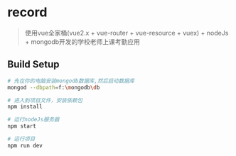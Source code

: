 # record

> 使用vue全家桶(vue2.x + vue-router + vue-resource + vuex) + nodeJs + mongodb开发的学校老师上课考勤应用

## Build Setup

``` bash
# 先在你的电脑安装mongodb数据库,然后启动数据库
mongod --dbpath=f:\mongodb\db

# 进入到项目文件，安装依赖包
npm install

# 运行nodeJs服务器
npm start

# 运行项目
npm run dev
```
